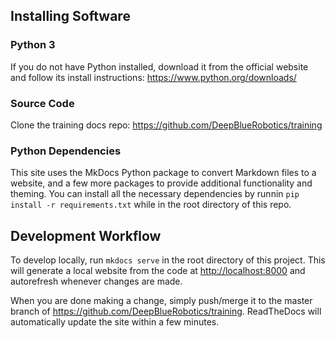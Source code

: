## Installing Software

### Python 3
If you do not have Python installed, download it from the official website and follow its install instructions: <https://www.python.org/downloads/>

### Source Code
Clone the training docs repo: <https://github.com/DeepBlueRobotics/training>

### Python Dependencies
This site uses the MkDocs Python package to convert Markdown files to a website, and a few more packages to provide additional functionality and theming. You can install all the necessary dependencies by runnin `pip install -r requirements.txt` while in the root directory of this repo.

## Development Workflow
To develop locally, run `mkdocs serve` in the root directory of this project. This will generate a local website from the code at <http://localhost:8000> and autorefresh whenever changes are made. 

When you are done making a change, simply push/merge it to the master branch of <https://github.com/DeepBlueRobotics/training>. ReadTheDocs will automatically update the site within a few minutes.

